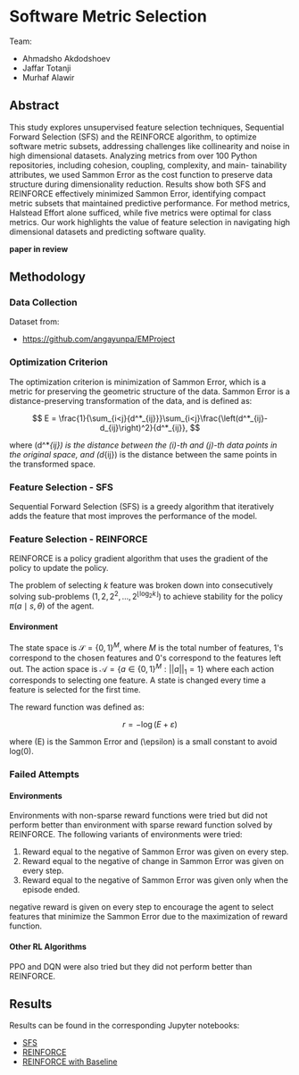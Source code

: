 # Software Metric Selection

Team:

- Ahmadsho Akdodshoev
- Jaffar Totanji
- Murhaf Alawir

## Abstract

This study explores unsupervised feature selection techniques,
Sequential Forward Selection (SFS) and the REINFORCE algorithm, to
optimize software metric subsets, addressing challenges like collinearity and noise in high dimensional datasets. Analyzing metrics from over 100 Python repositories, including cohesion, coupling, complexity, and main- tainability attributes, we used Sammon Error as the cost function to preserve data structure during dimensionality reduction. Results show both SFS and REINFORCE effectively minimized Sammon Error, identifying compact metric subsets that maintained predictive performance. For method metrics, Halstead Effort alone sufficed, while five metrics were optimal for class metrics. Our work highlights the value of feature selection in navigating high dimensional datasets and predicting software quality.

**paper in review**

## Methodology

### Data Collection

Dataset from:

- <https://github.com/angayunpa/EMProject>

### Optimization Criterion

The optimization criterion is minimization of Sammon Error, which is a metric for preserving the geometric structure of the data. Sammon Error is a distance-preserving transformation of the data, and is defined as:

$$
E = \frac{1}{\sum_{i<j}{d^*_{ij}}}\sum_{i<j}\frac{\left(d^*_{ij}-d_{ij}\right)^2}{d^*_{ij}},
$$

where \(d^*_{ij}\) is the distance between the \(i\)-th and \(j\)-th data points in the original space, and \(d_{ij}\) is the distance between the same points in the transformed space.

### Feature Selection - SFS

Sequential Forward Selection (SFS) is a greedy algorithm that iteratively adds the feature that most improves the performance of the model.

### Feature Selection - REINFORCE

REINFORCE is a policy gradient algorithm that uses the gradient of the policy to update the policy.

The problem of selecting $k$ feature was broken down into consecutively solving sub-problems $(1, 2, 2^2, ..., 2^{\lfloor\log_2 k\rfloor})$ to achieve stability for the policy $\pi(a \mid s, \theta)$ of the agent.

#### Environment

The state space is $\mathcal S = \{0,1\}^M$, where $M$ is the total number of features, $1$'s correspond to the chosen features and $0$'s correspond to the features left out. The action space is $\mathcal A = \{a\in\{0, 1\}^M:||a||_1=1\}$ where each action corresponds to selecting one feature. A state is changed every time a feature is selected for the first time.

The reward function was defined as:

$$
r = - \log(E + \varepsilon)
$$

where \(E\) is the Sammon Error and \(\epsilon\) is a small constant to avoid log(0).

### Failed Attempts

#### Environments

Environments with non-sparse reward functions were tried but did not perform better than environment with sparse reward function solved by REINFORCE. The following variants of environments were tried:

1. Reward equal to the negative of Sammon Error was given on every step.
2. Reward equal to the negative of change in Sammon Error was given on every step.
3. Reward equal to the negative of Sammon Error was given only when the episode ended.

negative reward is given on every step to encourage the agent to select features that minimize the Sammon Error due to the maximization of reward function.

#### Other RL Algorithms

PPO and DQN were also tried but they did not perform better than REINFORCE.

## Results

Results can be found in the corresponding Jupyter notebooks:

- [SFS](notebooks/test-sfs.ipynb)
- [REINFORCE](notebooks/test_reinforce.ipynb)
- [REINFORCE with Baseline](notebooks/test_reinforce_with_baseline.ipynb)
